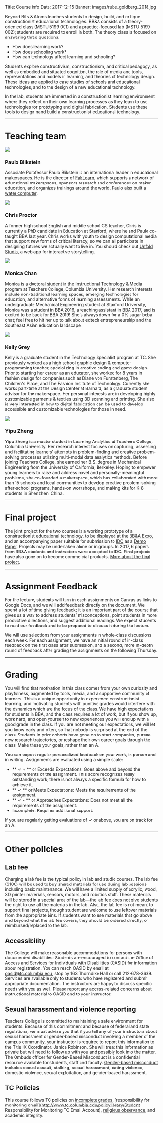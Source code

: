 Title: Course info
Date: 2017-12-15
Banner: images/rube_goldberg_2018.jpg

Beyond Bits & Atoms teaches students to design, build, and critique constructionist educational technologies. BB&A consists of a theory-oriented class (MSTU 5199 001) and a practice-focused lab (MSTU 5199 002); students are required to enroll in both. The theory class is focused on answering three questions:

- How does learning work?
- How does schooling work?
- How can technology affect learning and schooling?

Students explore constructivism, constructionism, and critical pedagogy, as well as embodied and situated cognition, the role of media and tools, representations and models in learning, and theories of technology design. These ideas are applied to case studies of schools and educational technologies, and to the design of a new educational technology.

In the lab, students are immersed in a constructionist learning environment where they reflect on their own learning processes as they learn to use technologies for prototyping and digital fabrication. Students use these tools to design nand build a constructionist educational technology.

---
# Teaching team

<div class="profile">
    <img class="profile-picture" src="{filename}/images/profiles/paulo.jpg">
    <div class="profile-text">
        <h3>Paulo Blikstein</h3>
        <p>
            Associate Porofessor Paulo Blikstein is an international leader in 
            educational makerspaces. He is the director of 
            <a href="http://fablearn.org">FabLearn</a>, which supports a network of educational makerspaces, 
            sponsors research and conferences on maker education, and organizes trainings around the world.
            Paulo also built a <a href="{filename}/images/watercomputer.png">water computer</a>.
        </p>
    </div>
</div>
<div class="profile">
    <img class="profile-picture" src="{filename}/images/profiles/chris.png">
    <div class="profile-text">
        <h3>Chris Proctor</h3>
        <p>
            A former high school English and middle school CS teacher, Chris is currently a PhD candidate in Education
            at Stanford, where he and Paulo co-taught BBA last year. 
            Chris works with youth to design computational media that support new forms of critical literacy, 
            so we can all participate in designing futures we actually want to live in. 
            You should check out <a href="https://unfold.studio">Unfold Studio</a>, a web app for interactive storytelling.
        </p>
    </div>
</div>
<div class="profile">
    <img class="profile-picture" src="{filename}/images/profiles/monica.jpg">
    <div class="profile-text">
        <h3>Monica Chan</h3>
        <p>
Monica is a doctoral student in the Instructional Technology & Media program at Teachers College, Columbia University. Her research interests include non-traditional learning spaces, emerging technologies for education, and alternative forms of learning assessments. While an undergraduate Mechanical Engineering student at Stanford University, Monica was a student in BBA 2016, a teaching assistant in BBA 2017, and is excited to be back for BBA 2019! She's always down for a 0% sugar boba chat; feel free to hit her up to talk about edtech entrepreneurship and the Southeast Asian education landscape.
        </p>
    </div>
</div>
<div class="profile">
    <img class="profile-picture" src="{filename}/images/profiles/kelly.jpg">
    <div class="profile-text">
        <h3>Kelly Grey</h3>
        <p>
Kelly is a graduate student in the Technology Specialist program at TC. She previously worked as a high school graphic design & computer programming teacher, specializing in creative coding and game design. Prior to starting her career as an educator, she worked for 8 years in fashion design for companies such as Diane von Furstenberg, The Children's Place, and The Fashion Institute of Technology. Currently she works part-time at the Design Center at Barnard, as a graduate student advisor for the makerspace. Her personal interests are in developing highly customizable garments & textiles using 3D scanning and printing. She also is very interested in how to digital fabrication can be used to develop accessible and customizable technologies for those in need. 
        </p>
    </div>
</div>
<div class="profile">
    <img class="profile-picture" src="{filename}/images/profiles/yipu.jpg">
    <div class="profile-text">
        <h3>Yipu Zheng</h3>
        <p>
Yipu Zheng is a master student in Learning Analytics at Teachers College, Columbia University. Her research interest focuses on capturing, assessing and facilitating learners’ attempts in problem-finding and creative problem-solving processes utilizing multi-modal data analytics methods. Before joining Teachers College, she earned her B.S. degree in Mechanical Engineering from the University of California, Berkeley. Hoping to empower young learners to raise and address novel and personally-meaningful problems, she co-founded a makerspace, which has collaborated with more than 15 schools and local communities to develop creative problem-solving after-school programs, hands-on workshops, and making kits for K-8 students in Shenzhen, China. 
        </p>
    </div>
</div>
<!--
<div class="profile">
    <img class="profile-picture" src="{filename}/images/profiles/chris.png">
    <div class="profile-text">
        <h3>Chris Proctor</h3>
        <p>
            Blah blah blah
        </p>
    </div>
</div>
-->

---
# Final project
The joint project for the two courses is a working prototype of a constructionist educational technology, to be displayed at the [BB&A Expo]({filename}/logistics/expo.md), and an accompanying paper suitable for submission to [IDC](http://idc-2018.org/) as a [Demo Paper](http://idc-2018.org/demos-art-installations/). Projects may be undertaken alone or in groups. In 2017, 6 papers from BB&A students and instructors were accepted to IDC. Final projects have also gone on to become commercial products. [More about the final project]({filename}/assignments/final.md).

---
# Assignment Feedback
For the lecture, students will turn in each assignments on Canvas as links to Google Docs, and we will add feedback directly on the document. We spend a lot of time giving feedback; it is an important part of the course that gives us a way to address students’ misconceptions, point students in more productive directions, and suggest additional readings. We expect students to read our feedback and to be prepared to discuss it during the lecture.

We will use selections from your assignments in whole-class discussions each week. For each assignment, we have an initial round of in-class feedback on the first class after submission, and a second, more in-depth round of feedback after grading the assignments on the following Thursday.

---
# Grading
You will find that motivation in this class comes from your own curiosity and playfulness, augmented by tools, media, and a supportive community of learners. This is a unique opportunity to experience constructionist learning, and motivating students with punitive grades would interfere with the dynamics which are the focus of the class. We have high expectations for students in BBA, and the class requires a lot of work, but if you show up, work hard, and open yourself to new experiences you will end up with a good grade in the class. If you are not meeting our expectations, we will let you know early and often, so that nobody is surprised at the end of the class. Students in prior cohorts have gone on to start companies, pursue new research trajectories, or reshape their own career goals through the class. Make these your goals, rather than an A.

You can expect regular personalized feedback on your work, in person and in writing. Assignments are evaluated using a simple scale:

- ** &#10003; + ** or Exceeds Expectations: Goes above and beyond the requirements of the assignment. This score recognizes really outstanding work; there is not always a specific formula for how to achieve it.
- ** &#10003; ** or Meets Expectations: Meets the requirements of the assignment.
- ** &#10003; - ** or Approaches Expectations: Does not meet all the requirements of the assignment.
- Incomplete: Requires additional support.

If you are regularly getting evaluations of &#10003; or above, you are on track for an A.

---
# Other policies

## Lab fee
Charging a lab fee is the typical policy in lab and studio courses. The lab fee ($100) will be used to buy shared materials for use during lab sessions, including basic maintenance. We will have a limited supply of acrylic, wood, 3D printer materials, sensors, motors, and robotics stuff. These materials will be stored in a special area of the lab—the lab fee does not give students the right to use all the materials in the lab. Also, the lab fee is not meant to support final projects, though student are welcome to use leftover materials from the appropriate bins. If students want to use materials that go above and beyond what the lab fee covers, they should be ordered directly, or reimbursed/replaced to the lab.

## Accessibility
The College will make reasonable accommodations for persons with documented disabilities: Students are encouraged to contact the Office of Access and Services for Individuals with Disabilities (OASID) for information about registration. You can reach OASID by email at oasid@tc.columbia.edu, stop by 163 Thorndike Hall or call 212-678-3689. Services are available only to students who have registered and submit appropriate documentation. The instructors are happy to discuss specific needs with you as well. Please report any access-related concerns about instructional material to OASID and to your instructor.

## Sexual harassment and violence reporting
Teachers College is committed to maintaining a safe environment for students. Because of this commitment and because of federal and state regulations, we must advise you that if you tell any of your instructors about sexual harassment or gender-based misconduct involving a member of the campus community, your instructor is required to report this information to the Title IX Coordinator, Janice Robinson. She will treat this information as private but will need to follow up with you and possibly look into the matter. The Ombuds officer for Gender-Based Misconduct is a confidential resource available for students, staff and faculty. [Gender-based misconduct](http://sexualrespect.columbia.edu/gender-based-misconduct-policy-students) includes sexual assault, stalking, sexual harassment, dating violence, domestic violence, sexual exploitation, and gender-based harassment.

## TC Policies
This course follows TC policies on [incomplete grades](https://www.tc.columbia.edu/policylibrary/associate-provost-enrollment-services/incomplete-grades/), [responsibility for monitoring email](http://www.tc.columbia.edu/policylibrary/Student Responsibility for Monitoring TC Email Account), [religious observance](http://www.tc.columbia.edu/policylibrary/provost/religious-observance/), and academic integrity.
